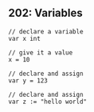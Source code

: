 ## 202: Variables

```
// declare a variable
var x int

// give it a value
x = 10

// declare and assign
var y = 123

// declare and assign
var z := "hello world"
```
